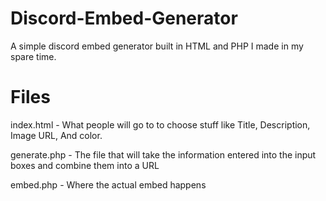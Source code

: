 # Discord-Embed-Generator
A simple discord embed generator built in HTML and PHP I made in my spare time.
# Files
index.html - What people will go to to choose stuff like Title, Description, Image URL, And color.


  generate.php - The file that will take the information entered into the input boxes and combine them into a URL


  embed.php - Where the actual embed happens
